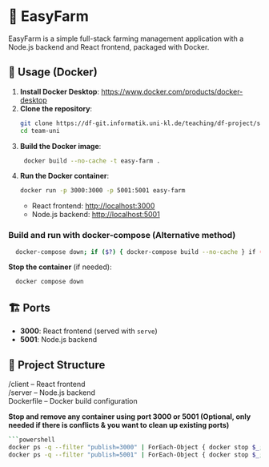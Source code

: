 # 🌿 EasyFarm

EasyFarm is a simple full-stack farming management application with a Node.js backend and React frontend, packaged with Docker.

## 🚀 Usage (Docker)
1. **Install Docker Desktop**: https://www.docker.com/products/docker-desktop
2. **Clone the repository**:
    ```bash
    git clone https://df-git.informatik.uni-kl.de/teaching/df-project/ss25/team-uni.git
    cd team-uni
    ```
3. **Build the Docker image**:
    ```bash
     docker build --no-cache -t easy-farm .
    ```
4. **Run the Docker container**:
    ```bash
    docker run -p 3000:3000 -p 5001:5001 easy-farm
    ```
    - React frontend: [http://localhost:3000](http://localhost:3000)
    - Node.js backend: [http://localhost:5001](http://localhost:5001)

### Build and run with docker-compose (Alternative method)

  ```bash
    docker-compose down; if ($?) { docker-compose build --no-cache } if ($?) { docker-compose up }
  ```

**Stop the container** (if needed):
  ```bash
    docker compose down
  ```
## 🏗️ Ports
- **3000**: React frontend (served with `serve`)
- **5001**: Node.js backend

## 📁 Project Structure
/client – React frontend  
/server – Node.js backend  
Dockerfile – Docker build configuration

**Stop and remove any container using port 3000 or 5001  (Optional, only needed if there is conflicts & you want to clean up existing ports)**
```bash
```powershell
docker ps -q --filter "publish=3000" | ForEach-Object { docker stop $_; docker rm $_ }; `
docker ps -q --filter "publish=5001" | ForEach-Object { docker stop $_; docker rm $_ }; `



